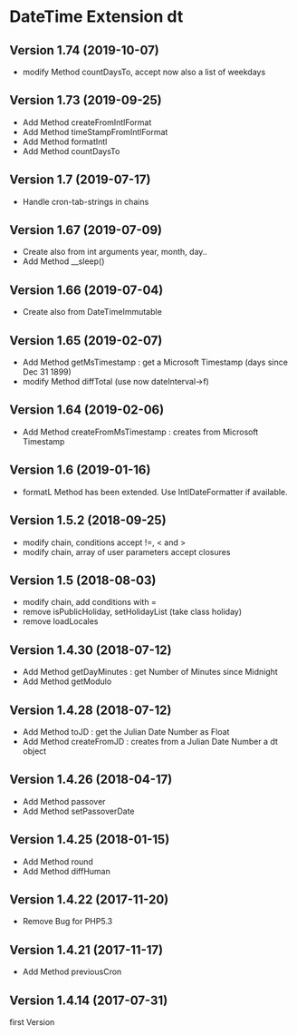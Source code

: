 # DateTime Extension dt

## Version 1.74 (2019-10-07)
* modify Method countDaysTo, accept now also a list of weekdays

## Version 1.73 (2019-09-25)
* Add Method createFromIntlFormat
* Add Method timeStampFromIntlFormat
* Add Method formatIntl
* Add Method countDaysTo

## Version 1.7 (2019-07-17)
* Handle cron-tab-strings in chains

## Version 1.67 (2019-07-09)
* Create also from int arguments year, month, day..
* Add Method __sleep()

## Version 1.66 (2019-07-04)
* Create also from DateTimeImmutable

## Version 1.65 (2019-02-07)
* Add Method getMsTimestamp : get a Microsoft Timestamp (days since Dec 31 1899)
* modify Method diffTotal (use now dateInterval->f)

## Version 1.64 (2019-02-06)
* Add Method createFromMsTimestamp : creates from Microsoft Timestamp

## Version 1.6 (2019-01-16)
* formatL Method has been extended. Use IntlDateFormatter if available.

## Version 1.5.2 (2018-09-25)
* modify chain, conditions accept !=, < and >
* modify chain, array of user parameters accept closures 

## Version 1.5 (2018-08-03)
* modify chain, add conditions with =
* remove isPublicHoliday, setHolidayList (take class holiday)
* remove loadLocales

## Version 1.4.30 (2018-07-12) 
* Add Method getDayMinutes : get Number of Minutes since Midnight
* Add Method getModulo 

## Version 1.4.28 (2018-07-12) 
* Add Method toJD : get the Julian Date Number as Float 
* Add Method createFromJD : creates from a Julian Date Number a dt object

## Version 1.4.26 (2018-04-17)
* Add Method passover
* Add Method setPassoverDate 

## Version 1.4.25 (2018-01-15)
* Add Method round
* Add Method diffHuman

## Version 1.4.22 (2017-11-20)
* Remove Bug for PHP5.3

## Version 1.4.21 (2017-11-17)
* Add Method previousCron

## Version 1.4.14 (2017-07-31)
first Version 

